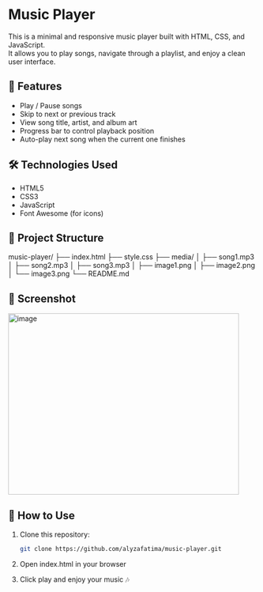 # Music Player

This is a minimal and responsive music player built with HTML, CSS, and JavaScript.  
It allows you to play songs, navigate through a playlist, and enjoy a clean user interface.

## 🚀 Features
- Play / Pause songs
- Skip to next or previous track
- View song title, artist, and album art
- Progress bar to control playback position
- Auto-play next song when the current one finishes

## 🛠 Technologies Used
- HTML5
- CSS3
- JavaScript
- Font Awesome (for icons)

## 📂 Project Structure
music-player/
├── index.html
├── style.css
├── media/
│ ├── song1.mp3
│ ├── song2.mp3
│ ├── song3.mp3
│ ├── image1.png
│ ├── image2.png
│ └── image3.png
└── README.md


## 📸 Screenshot
<img width="467" height="367" alt="image" src="https://github.com/user-attachments/assets/89e13d7c-1083-4da2-afa1-ac43e30d3586" />

## 🔑 How to Use
1. Clone this repository:
   ```bash
   git clone https://github.com/alyzafatima/music-player.git
2. Open index.html in your browser

3. Click play and enjoy your music 🎶
